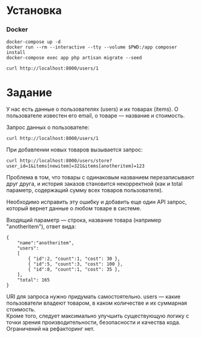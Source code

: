 # Установка

### Docker

```
docker-compose up -d
docker run --rm --interactive --tty --volume $PWD:/app composer install
docker-compose exec app php artisan migrate --seed

curl http://localhost:8000/users/1
```

# Задание

У нас есть данные о пользователях (users) и их товарах (items). О пользователе известен его email, о товаре — название и стоимость.  

Запрос данных о пользователе:

```
curl http://localhost:8000/users/1
```

При добавлении новых товаров вызывается запрос:

```
curl http://localhost:8000/users/store?user_id=1&items[newitem]=321&items[anotheritem]=123
```

Проблема в том, что товары с одинаковым названием перезаписывают друг друга, и история заказов становится некорректной (как и total параметр, содержащий сумму всех товаров пользователя).

Необходимо исправить эту ошибку и добавить еще один API запрос, который вернет данные о любом товаре в системе.  

Входящий параметр — строка, название товара (например "anotheritem"), ответ вида:

```
{
    "name":"anotheritem",
    "users":
    [
        { "id":2, "count":1, "cost": 30 },
        { "id":5, "count":3, "cost": 100 },
        { "id":8, "count":1, "cost": 35 },
    ],
    "total": 165
}
```
URI для запроса нужно придумать самостоятельно. users — какие пользователи владеют товаром, в каком количестве и их суммарная стоимость.  
Кроме того, следует максимально улучшить существующую логику с точки зрения производительности, безопасности и качества кода. Ограничений на рефакторинг нет.
